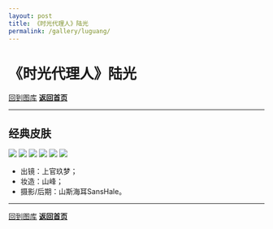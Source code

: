 ```yaml
---
layout: post
title: 《时光代理人》陆光
permalink: /gallery/luguang/
---
```


<haed>
    <link rel="stylesheet" href="../../css/gallery.css">
</haed>

# 《时光代理人》陆光

[回到图库](../)
[**返回首页**](https://www.jumern.com/)

---

## 经典皮肤

<div class="horizontal">
    <img src="classic/luguang-001.jpg">
    <img src="classic/luguang-002.jpg">
    <img src="classic/luguang-003.jpg">
    <img src="classic/luguang-004.jpg">
    <img src="classic/luguang-005.jpg">
    <img src="classic/luguang-006.jpg">
</div>

- 出镜：上官玖梦；
- 妆造：山峰；
- 摄影/后期：山斯海耳SansHale。

---

[回到图库](../)
[**返回首页**](https://www.jumern.com/)